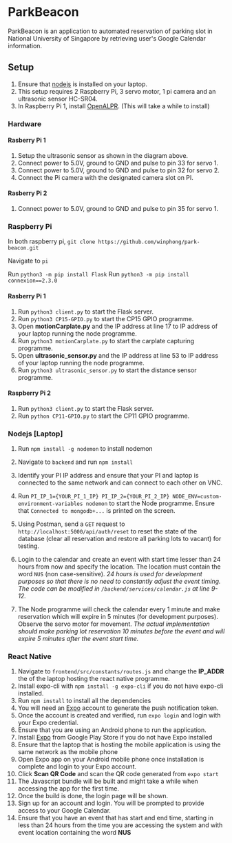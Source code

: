 # ParkBeacon

ParkBeacon is an application to automated reservation of parking slot in National University of Singapore by retrieving user's Google Calendar information.

## Setup

1. Ensure that [nodejs](https://nodejs.org/en/download/) is installed on your laptop.
2. This setup requires 2 Raspberry Pi, 3 servo motor, 1 pi camera and an ultrasonic sensor HC-SR04.
3. In Raspberry Pi 1, install [OpenALPR](https://drive.google.com/file/d/1zn-n41qtsnhrrgr4zwi3dllsuomod-oq/view?usp=sharing). (This will take a while to install)

### Hardware

#### Rasberry Pi 1

1. Setup the ultrasonic sensor as shown in the diagram above.
2. Connect power to 5.0V, ground to GND and pulse to pin 33 for servo 1.
3. Connect power to 5.0V, ground to GND and pulse to pin 32 for servo 2.
4. Connect the Pi camera with the designated camera slot on PI.

#### Rasberry Pi 2

1. Connect power to 5.0V, ground to GND and pulse to pin 35 for servo 1.

### Raspberry Pi

In both raspberry pi, `git clone https://github.com/winphong/park-beacon.git`

Navigate to `pi`

Run `python3 -m pip install Flask`
Run `python3 -m pip install connexion==2.3.0`

#### Rasberry Pi 1

1. Run `python3 client.py` to start the Flask server.
2. Run `python3 CP15-GPIO.py` to start the CP15 GPIO programme.
3. Open **motionCarplate.py** and the IP address at line 17 to IP address of your laptop running the node programme.
4. Run `python3 motionCarplate.py` to start the carplate capturing programme.
5. Open **ultrasonic_sensor.py** and the IP address at line 53 to IP address of your laptop running the node programme.
6. Run `python3 ultrasonic_sensor.py` to start the distance sensor programme.

#### Raspberry Pi 2

1. Run `python3 client.py` to start the Flask server.
2. Run `python CP11-GPIO.py` to start the CP11 GPIO programme.

### Nodejs [Laptop]

1. Run `npm install -g nodemon` to install nodemon

2. Navigate to `backend` and run `npm install`

3. Identify your PI IP address and ensure that your PI and laptop is connected to the same network and can connect to each other on VNC.

4. Run `PI_IP_1={YOUR_PI_1_IP} PI_IP_2={YOUR_PI_2_IP} NODE_ENV=custom-environment-variables nodemon` to start the Node programme. Ensure that `Connected to mongodb+...` is printed on the screen.

5. Using Postman, send a `GET` request to `http://localhost:5000/api/auth/reset` to reset the state of the database (clear all reservation and restore all parking lots to vacant) for testing.

6. Login to the calendar and create an event with start time lesser than 24 hours from now and specify the location. The location must contain the word `NUS` (non case-sensitive).
   _24 hours is used for development purposes so that there is no need to constantly adjust the event timing. The code can be modified in `/backend/services/calendar.js` at line 9-12._

7. The Node programme will check the calendar every 1 minute and make reservation which will expire in 5 minutes (for development purposes). Observe the servo motor for movement.
   _The actual implementation should make parking lot reservation 10 minutes before the event and will expire 5 minutes after the event start time._

### React Native

1. Navigate to `frontend/src/constants/routes.js` and change the **IP_ADDR** the of the laptop hosting the react native programme.
2. Install expo-cli with `npm install -g expo-cli` if you do not have expo-cli installed.
3. Run `npm install` to install all the dependencies
4. You will need an [Expo](https://expo.io/signup) account to generate the push notification token.
5. Once the account is created and verified, run `expo login` and login with your Expo credential.
6. Ensure that you are using an Android phone to run the application.
7. Install [Expo](https://play.google.com/store/apps/details?id=host.exp.exponent&hl=en_SG) from Google Play Store if you do not have Expo installed
8. Ensure that the laptop that is hosting the mobile application is using the same network as the mobile phone
9. Open Expo app on your Android mobile phone once installation is complete and login to your Expo account.
10. Click **Scan QR Code** and scan the QR code generated from `expo start`
11. The Javascript bundle will be built and might take a while when accessing the app for the first time.
12. Once the build is done, the login page will be shown.
13. Sign up for an account and login. You will be prompted to provide access to your Google Calendar.
14. Ensure that you have an event that has start and end time, starting in less than 24 hours from the time you are accessing the system and with event location containing the word **NUS**
